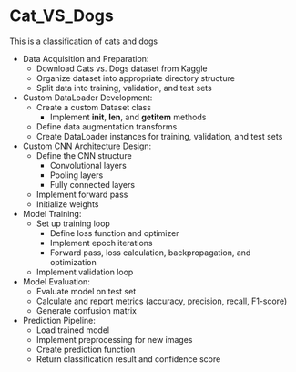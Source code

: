# Cat_VS_Dogs
This is a classification of cats and dogs
- Data Acquisition and Preparation:
    - Download Cats vs. Dogs dataset from Kaggle
    - Organize dataset into appropriate directory structure
    - Split data into training, validation, and test sets
- Custom DataLoader Development:
    - Create a custom Dataset class
        - Implement **init**, **len**, and **getitem** methods
    - Define data augmentation transforms
    - Create DataLoader instances for training, validation, and test sets
- Custom CNN Architecture Design:
    - Define the CNN structure
        - Convolutional layers
        - Pooling layers
        - Fully connected layers
    - Implement forward pass
    - Initialize weights
- Model Training:
    - Set up training loop
        - Define loss function and optimizer
        - Implement epoch iterations
        - Forward pass, loss calculation, backpropagation, and optimization
    - Implement validation loop
- Model Evaluation:
    - Evaluate model on test set
    - Calculate and report metrics (accuracy, precision, recall, F1-score)
    - Generate confusion matrix
- Prediction Pipeline:
    - Load trained model
    - Implement preprocessing for new images
    - Create prediction function
    - Return classification result and confidence score
